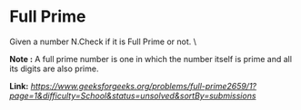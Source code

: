 # Full Prime
Given a number N.Check if it is Full Prime or not.   \
  
**Note :** A full prime number is one in which the number itself is prime and all its digits are also prime.  
  
**Link:** _https://www.geeksforgeeks.org/problems/full-prime2659/1?page=1&difficulty=School&status=unsolved&sortBy=submissions_
